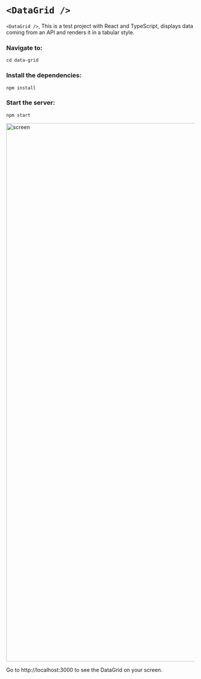 
#  `<DataGrid />`

`<DataGrid />`, This is a test project with React and TypeScript, displays data coming from an API and renders it in a tabular style.

### Navigate to:
`cd data-grid `

### Install the dependencies:
` npm install `

### Start the server:
`npm start`

<img width="1437" alt="screen" src="https://github.com/khadijagardezi/Data-Grid/assets/41299669/1c4ecc20-f024-4925-af8f-18df24dbdb9d">


Go to http://localhost:3000 to see the DataGrid on your screen.
